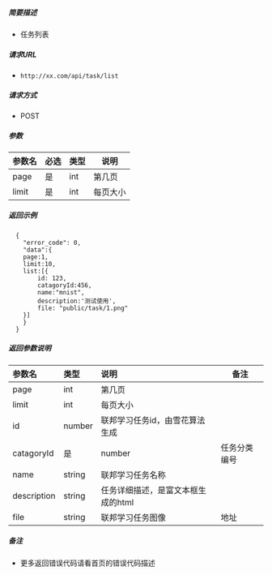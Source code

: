

    
##### 简要描述

- 任务列表

##### 请求URL
- ` http://xx.com/api/task/list `
  
##### 请求方式
- POST 

##### 参数

|参数名|必选|类型|说明|
|:----    |:---|:----- |-----   |
|page |是  |int |第几页   |
|limit |是  |int | 每页大小    |

##### 返回示例 

``` 
  {
    "error_code": 0,
    "data":{
	page:1,
	limit:10,
	list:[{
     	id: 123,
		catagoryId:456,
		name:"mnist",
		description:'测试使用',
		file: "public/task/1.png"
    }]
	}
  }
```

##### 返回参数说明 

|参数名|类型|说明|备注|
|:----- |:-----|:-----|---|
|page  |int |第几页   ||
|limit |int | 每页大小    || 
|id|number|联邦学习任务id，由雪花算法生成||
|catagoryId |是  |number |任务分类编号 |
|name|string|联邦学习任务名称||
|description|string|任务详细描述，是富文本框生成的html||
|file|string|联邦学习任务图像|地址||
##### 备注 

- 更多返回错误代码请看首页的错误代码描述



